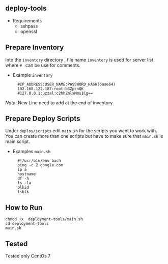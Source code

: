 deploy-tools
---
- Requirements 
    - sshpass
    - openssl

Prepare Inventory
---   
Into the `inventory` directory , file name `inventory` is used for server list where `# ` can be use for comments. 

- Example `inventory`
        
    
        #IP_ADDRESS:USER_NAME:PASSWORD_HASH(base64)
        192.168.122.187:root:b3ZpcnQK
        #127.0.0.1:uzzal:c2hhZmlxMms1Cg==

*Note:* New Line need to add at the end of inventory 

Prepare Deploy Scripts
---
Under `deploy/scripts` edit `main.sh` for the scripts you want to work with. You can create more than one scripts but  have to make sure that `main.sh` is main script.  
- Examples `main.sh`

        #!/usr/bin/env bash
        ping -c 2 google.com
        ip a
        hostname
        df -h
        ls -la
        blkid
        lsblk



How to Run 
 ---
    chmod +x  deployment-tools/main.sh   
    cd deployment-tools
    main.sh 
    
    
 Tested
 ---
 Tested only CentOs 7